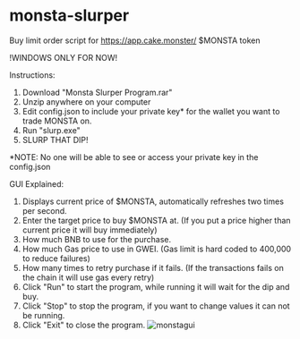 # monsta-slurper
Buy limit order script for https://app.cake.monster/ $MONSTA token

!WINDOWS ONLY FOR NOW!

Instructions:
1. Download "Monsta Slurper Program.rar"
2. Unzip anywhere on your computer
3. Edit config.json to include your private key* for the wallet you want to trade MONSTA on.
4. Run "slurp.exe"
5. SLURP THAT DIP!

*NOTE: No one will be able to see or access your private key in the config.json



GUI Explained:
1. Displays current price of $MONSTA, automatically refreshes two times per second.
2. Enter the target price to buy $MONSTA at. (If you put a price higher than current price it will buy immediately)
3. How much BNB to use for the purchase.
4. How much Gas price to use in GWEI. (Gas limit is hard coded to 400,000 to reduce failures)
5. How many times to retry purchase if it fails. (If the transactions fails on the chain it will use gas every retry)
6. Click "Run" to start the program, while running it will wait for the dip and buy.
7. Click "Stop" to stop the program, if you want to change values it can not be running.
8. Click "Exit" to close the program.
![monstagui](https://user-images.githubusercontent.com/90290113/138597137-983177e3-6b74-47ca-9675-85cbdd72b63b.png)
